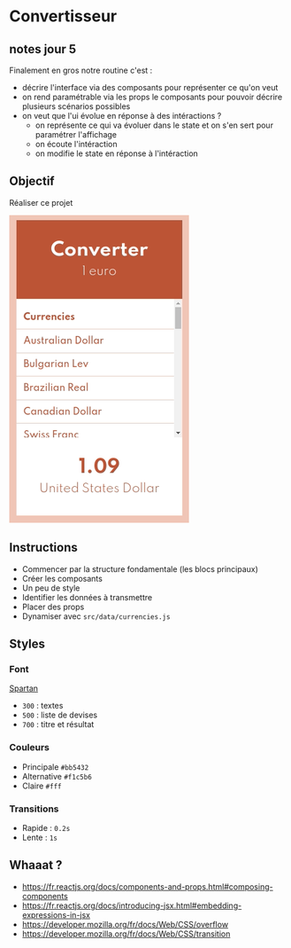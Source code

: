 # Convertisseur

## notes jour 5

Finalement en gros notre routine c'est :

- décrire l'interface via des composants pour représenter ce qu'on veut
- on rend paramétrable via les props le composants pour pouvoir décrire plusieurs scénarios possibles
- on veut que l'ui évolue en réponse à des intéractions ?
  - on représente ce qui va évoluer dans le state et on s'en sert pour paramétrer l'affichage
  - on écoute l'intéraction
  - on modifie le state en réponse à l'intéraction

## Objectif

Réaliser ce projet

![](resultat.gif)

## Instructions

- Commencer par la structure fondamentale (les blocs principaux)
- Créer les composants
- Un peu de style
- Identifier les données à transmettre
- Placer des props
- Dynamiser avec `src/data/currencies.js`

## Styles

### Font

[Spartan](https://fonts.google.com/?query=spartan)
- `300` : textes
- `500` : liste de devises
- `700` : titre et résultat

### Couleurs

- Principale `#bb5432`
- Alternative `#f1c5b6`
- Claire `#fff`

### Transitions

- Rapide : `0.2s`
- Lente : `1s`


## Whaaat ?

- https://fr.reactjs.org/docs/components-and-props.html#composing-components
- https://fr.reactjs.org/docs/introducing-jsx.html#embedding-expressions-in-jsx
- https://developer.mozilla.org/fr/docs/Web/CSS/overflow
- https://developer.mozilla.org/fr/docs/Web/CSS/transition

